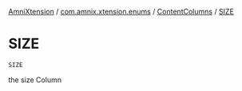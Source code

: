 [AmniXtension](../../index.md) / [com.amnix.xtension.enums](../index.md) / [ContentColumns](index.md) / [SIZE](./-s-i-z-e.md)

# SIZE

`SIZE`

the size Column

